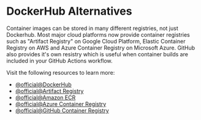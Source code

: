 # DockerHub Alternatives

Container images can be stored in many different registries, not just Dockerhub. Most major cloud platforms now provide container registries such as "Artifact Registry" on Google Cloud Platform, Elastic Container Registry on AWS and Azure Container Registry on Microsoft Azure. GitHub also provides it's own resistry which is useful when container builds are included in your GitHub Actions workflow.

Visit the following resources to learn more:

- [@official@DockerHub](https://hub.docker.com/)
- [@official@Artifact Registry](https://cloud.google.com/artifact-registry)
- [@official@Amazon ECR](https://aws.amazon.com/ecr/)
- [@official@Azure Container Registry](https://azure.microsoft.com/en-in/products/container-registry)
- [@official@GitHub Container Registry](https://docs.github.com/en/packages/guides/about-github-container-registry)
